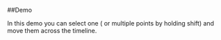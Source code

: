 ##Demo

In this demo you can select one ( or multiple points by holding shift) and move them across the timeline.

<div class="soom"></div>
<div class="timeline"></div>

<script src="//cdnjs.cloudflare.com/ajax/libs/d3/3.4.8/d3.min.js"></script>
<script src="//cdnjs.cloudflare.com/ajax/libs/lodash.js/2.4.1/lodash.backbone.min.js"></script>
<script src="//cdnjs.cloudflare.com/ajax/libs/backbone.js/1.1.2/backbone-min.js"></script>
<script src="//rawgit.com/ircam-rnd/timeLine/master/timeLine.min.js"></script>
<script src="//rawgit.com/ircam-rnd/breakpoint-edit/master/build/breakpoint-edit.js"></script>
<script src="js/zoomer.min.js"></script>
<link rel="stylesheet" href="css/style.css">
<script>
  var radius = 5;
  var color = 'lightblue';
  var data = [
    {
      cx: 43,
      cy: 67,
      r: radius,
      color: 'green'
    },
    {
      cx: 50,
      cy: 250,
      r: radius,
      // color: color
    },
    {
      cx: 90,
      cy: 170,
      r: radius,
      // color: color
    },
    {
      cx: 200,
      cy: 250,
      r: radius,
      // color: color
    },
    {
      cx: 300,
      cy: 320,
      r: radius,
      // color: color
    },
    {
      cx: 340,
      cy: 150,
      r: radius,
      // color: color
    }
  ];

  var collection = new Backbone.Collection(data);

  var bkpView = {
    cx: function(d, v) {
      if(!v) return +d.get('cx') || 0;
      d.set('cx', (+v));
    },
    cy: function(d, v) {
      if(!v) return +d.get('cy') || 1;
      d.set('cy', (+v));
    },
    r: function(d, v) {
      if(!v) return +d.get('r') || 5;
      d.set('r', (+v));
    }
  };

  document.addEventListener('DOMContentLoaded', function() {
  
    // Timeline
    // --------
    var graph = timeLine()
      .width(750)
      .height(150)
      .xDomain([0, 350])
      .yDomain([0, 350]);

    // breakpoints layer
    // ----------------
    var bkp = breakpointEdit()
      .data(collection.models)
      .dataView(bkpView)
      .name('breakpoints')
      .lineColor(color)
      .color('red')
      .interpolate('linear')
      .opacity(1);

    // we add layers
    graph.layer(bkp);
  
    // Zoom behaviour/layer
    // ---------------------
    var zoomr = zoomer()
      .graph(graph)
      .on('mousemove', function(evt) {
        // sends evt {anchor: zx, factor: zFactor, delta: {x: deltaX, y: deltaY}}
        graph.xZoom(evt);
        d3.select('.xaxis').call(xAxis); // redraw axis
      })
      .on('mouseup', function(evt) {
        graph.xZoomSet();
        xAxis.scale(graph.xScale);
        d3.select('.xaxis').call(xAxis); // redraw axis
      });

    d3.select('.soom')
      .append('svg')
      .attr('width', 800)
      .attr('height', 30)
      .call(zoomr.draw);

    // draw
    // -----
    // we pass in the drawing method from our timeline object
    d3.select('.timeline').call(graph.draw);

    // axis for the zoom
    // ------------------
    var xAxis = d3.svg.axis()
      .scale(graph.xScale)
      .tickSize(1)
      // .tickFormat(function(d){
      //   var date = new Date(d);
      //   var format = d3.time.format("%M:%S");
      //   return format(date);
      // });

    d3.select('.soom svg')
      .append('g')
      .attr('class', 'xaxis')
      .attr("transform", "translate(0,0)")
      .attr('fill', '#555').call(xAxis);

  });
</script>